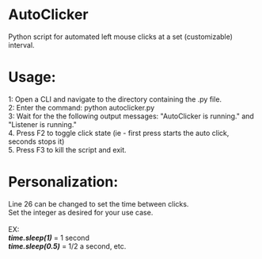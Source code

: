 # AutoClicker
Python script for automated left mouse clicks at a set (customizable) interval.


# Usage:
1: Open a CLI and navigate to the directory containing the .py file. </br>
2: Enter the command: python autoclicker.py</br>
3: Wait for the the following output messages: "AutoClicker is running." and "Listener is running."</br>
4. Press F2 to toggle click state (ie - first press starts the auto click, seconds stops it)</br>
5. Press F3 to kill the script and exit.</br>


# Personalization:
Line 26 can be changed to set the time between clicks. </br>
Set the integer as desired for your use case.</br>
</br>
EX:</br>
<i>__time.sleep(1)__</i>   = 1 second</br>
<i>__time.sleep(0.5)__</i>   = 1/2 a second, etc.
